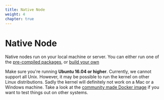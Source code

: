 ```yaml
---
title: Native Node
weight: 4
chapter: true
---
```


# Native Node

Native nodes run on your local machine or server. You can either run one of the [pre-compiled packages](#section-precompiled-packages), or [build your own](#section-build-your-own)

Make sure you're running **Ubuntu 16.04 or higher**. Currently, we cannot support all Unix. However, it may be possible to run the kernel on other Linux distributions. Sadly the kernel will definitely not work on a Mac or a Windows machine. Take a look at the [community made Docker image](https://github.com/satran004/aion-fastvm-docker) if you want to test things out on other systems.
